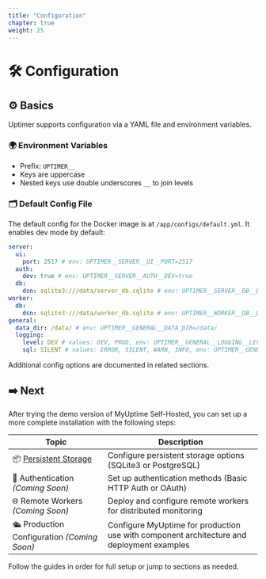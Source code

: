```yaml
---
title: "Configuration"
chapter: true
weight: 25
---
```


# 🛠️ Configuration

## ⚙️ Basics

Uptimer supports configuration via a YAML file and environment variables.

### 🌍 Environment Variables

- Prefix: `UPTIMER__`
- Keys are uppercase
- Nested keys use double underscores `__` to join levels

### 🗂️ Default Config File

The default config for the Docker image is at `/app/configs/default.yml`. It enables dev mode by default:

```yaml
server:
  ui:
    port: 2517 # env: UPTIMER__SERVER__UI__PORT=2517
  auth:
    dev: true # env: UPTIMER__SERVER__AUTH__DEV=true
  db:
    dsn: sqlite3:///data/server_db.sqlite # env: UPTIMER__SERVER__DB__DSN=sqlite3:///data/server_db.sqlite
worker:
  db:
    dsn: sqlite3:///data/worker_db.sqlite # env: UPTIMER__WORKER__DB__DSN=sqlite3:///data/worker_db.sqlite
general:
  data_dir: /data/ # env: UPTIMER__GENERAL__DATA_DIR=/data/
  logging:
    level: DEV # values: DEV, PROD, env: UPTIMER__GENERAL__LOGGING__LEVEL=DEV
    sql: SILENT # values: ERROR, SILENT, WARN, INFO, env: UPTIMER__GENERAL__LOGGING__SQL=SILENT
```

Additional config options are documented in related sections.

## ➡️ Next 

After trying the demo version of MyUptime Self-Hosted, you can set up a more complete installation with the following steps:

| Topic                                        | Description |
|----------------------------------------------|-------------|
| 📦 [Persistent Storage](./storage/)          | Configure persistent storage options (SQLite3 or PostgreSQL) |
| 🔐 Authentication *(Coming Soon)*            | Set up authentication methods (Basic HTTP Auth or OAuth)  |
| 🌐 Remote Workers *(Coming Soon)*            | Deploy and configure remote workers for distributed monitoring |
| 🛳️ Production Configuration *(Coming Soon)* | Configure MyUptime for production use with component architecture and deployment examples |

Follow the guides in order for full setup or jump to sections as needed.
